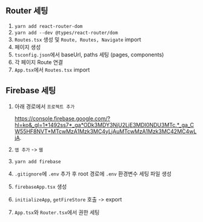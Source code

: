 ## Router 세팅

1. `yarn add react-router-dom`
2. `yarn add --dev @types/react-router/dom`
3. `Routes.tsx` 생성 및 `Route, Routes, Navigate` import
4. 페이지 생성
5. `tsconfig.json`에서 baseUrl, paths 세팅 (pages, components)
6. 각 페이지 Route 연결
7. `App.tsx`에서 `Routes.tsx` import

## Firebase 세팅

1. 아래 경로에서 `프로젝트 추가`

    https://console.firebase.google.com/?hl=ko&_gl=1*1492ss7*_ga*ODk3MDY3NjU2LjE3MDI0NDU3MTc.*_ga_CW55HF8NVT*MTcwMzA1Mzk3MC4yLjAuMTcwMzA1Mzk3MC42MC4wLjA.

2. `앱 추가` -> `웹`
3. `yarn add firebase`
4. `.gitignore`에 `.env` 추가 후 root 경로에 `.env` 환경변수 세팅 파일 생성
5. `firebaseApp.tsx` 생성
6. `initializeApp`, `getFireStore` 호출 -> export
7. `App.tsx`와 `Router.tsx`에서 권한 세팅